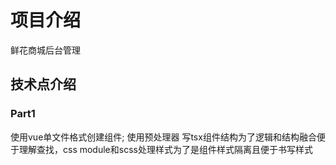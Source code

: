 # 项目介绍

鲜花商城后台管理

## 技术点介绍

### Part1

使用vue单文件格式创建组件;
使用预处理器 <code><script setup lang="tsx"></script></code><code><style module lang="scss"></style></code> 写tsx组件结构为了逻辑和结构融合便于理解查找，css module和scss处理样式为了是组件样式隔离且便于书写样式
